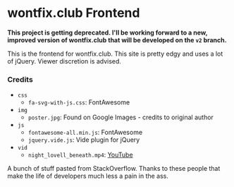 # wontfix.club Frontend

**This project is getting deprecated. I'll be working forward to a new, improved version of wontfix.club that will be developed on the `v2` branch.**  
  
This is the frontend for wontfix.club. This site is
pretty edgy and uses a lot of jQuery. Viewer discretion
is advised.

### Credits

* `css`
    * `fa-svg-with-js.css`: FontAwesome
* `img`
    * `poster.jpg`: Found on Google Images - credits to original author
* `js`
    * `fontawesome-all.min.js`: FontAwesome
    * `jquery.vide.js`: Vide plugin for jQuery
* `vid`
    * `night_lovell_beneath.mp4`: [YouTube](https://www.youtube.com/watch?v=GZ66ZDsZkbM)

A bunch of stuff pasted from StackOverflow. Thanks to these people
that make the life of developers much less a pain in the ass.
